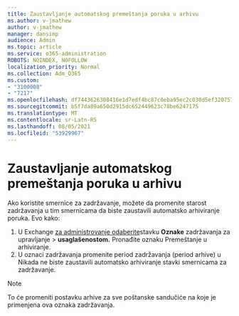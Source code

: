 ```yaml
---
title: Zaustavljanje automatskog premeštanja poruka u arhivu
ms.author: v-jmathew
author: v-jmathew
manager: dansimp
audience: Admin
ms.topic: article
ms.service: o365-administration
ROBOTS: NOINDEX, NOFOLLOW
localization_priority: Normal
ms.collection: Adm_O365
ms.custom:
- "3100008"
- "7217"
ms.openlocfilehash: df7443626308416e1d7edf4bc87c0eba95ec2c030d5ef3207513480873c1e3e7
ms.sourcegitcommit: b5f7da89a650d2915dc652449623c78be6247175
ms.translationtype: MT
ms.contentlocale: sr-Latn-RS
ms.lasthandoff: 08/05/2021
ms.locfileid: "53929967"
---
```

# <a name="stop-messages-from-moving-to-the-archive-automatically"></a>Zaustavljanje automatskog premeštanja poruka u arhivu

Ako koristite smernice za zadržavanje, možete da promenite starost zadržavanja u tim smernicama da biste zaustavili automatsko arhiviranje poruka. Evo kako:

1. U Exchange [za administrovanje odaberite](https://go.microsoft.com/fwlink/?linkid=2059104)stavku **Oznake** zadržavanja za upravljanje  >  **usaglašenostom.** Pronađite oznaku Premeštanje u arhiviranje.
2. U oznaci zadržavanja promenite period zadržavanja (period  arhive) u Nikada ne biste zaustavili automatsko arhiviranje stavki smernicama za zadržavanje.

> [!NOTE]
> To će promeniti postavku arhive za sve poštanske sandučiće na koje je primenjena ova oznaka zadržavanja.
